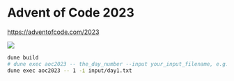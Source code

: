 # Advent of Code 2023
https://adventofcode.com/2023

![](https://geps.dev/progress/32)

```bash
dune build
# dune exec aoc2023 -- the_day_number --input your_input_filename, e.g.:
dune exec aoc2023 -- 1 -i input/day1.txt
```
